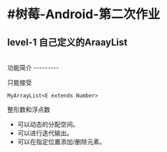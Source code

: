 #树莓-Android-第二次作业
=====================
level-1 自己定义的AraayList
-------------------------
<br>
功能简介
---------

只能接受
```
MyArrayList<E extends Number>
```
整形数和浮点数<br>
* 可以动态的分配空间。<br>
* 可以进行迭代输出。<br>
* 可以在指定位置添加/删除元素。<br>
